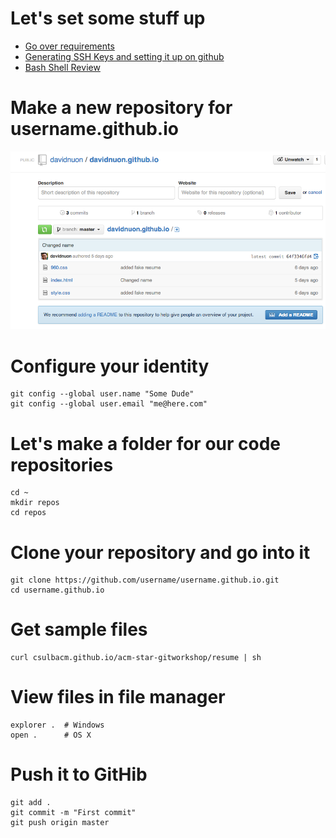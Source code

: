 # Let's set some stuff up
- [Go over requirements](prereq.php)
- [Generating SSH Keys and setting it up on github](https://help.github.com/articles/generating-ssh-keys)
- [Bash Shell Review](gitcli.php)
# Make a new repository for username.github.io

![Alt text](img/resu-repos.png)

# Configure your identity
	git config --global user.name "Some Dude"
	git config --global user.email "me@here.com"

# Let's make a folder for our code repositories
	cd ~
	mkdir repos
	cd repos

# Clone your repository and go into it
	git clone https://github.com/username/username.github.io.git
	cd username.github.io

# Get sample files
	curl csulbacm.github.io/acm-star-gitworkshop/resume | sh

# View files in file manager
	explorer .  # Windows
	open .      # OS X

# Push it to GitHib
	git add . 
	git commit -m "First commit"
	git push origin master